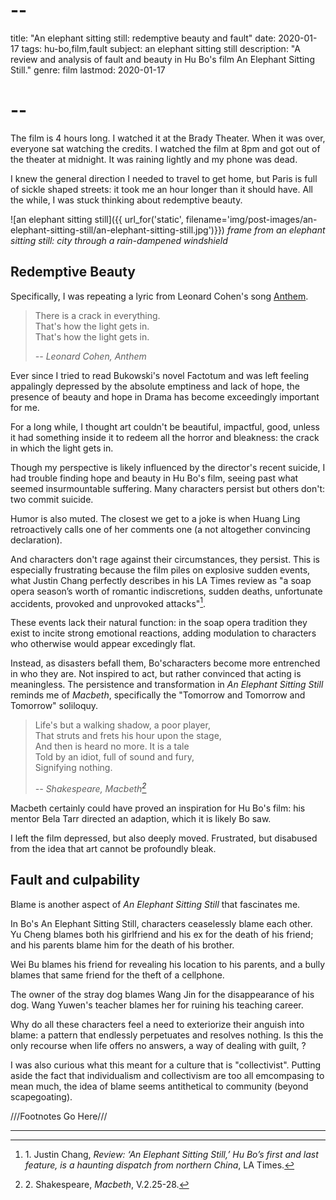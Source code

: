 # --
title: "An elephant sitting still: redemptive beauty and fault"
date: 2020-01-17
tags: hu-bo,film,fault
subject: an elephant sitting still
description: "A review and analysis of fault and beauty in Hu Bo's film An Elephant Sitting Still."
genre: film
lastmod: 2020-01-17
# --

The film is 4 hours long. I watched it at the Brady Theater. When it was over, everyone sat watching the credits. I watched the film at 8pm and got out of the theater at midnight. It was raining lightly and my phone was dead.

I knew the general direction I needed to travel to get home, but Paris is full of sickle shaped streets: it took me an hour longer than it should have. All the while, I was stuck thinking about redemptive beauty.

![an elephant sitting still]({{ url_for('static', filename='img/post-images/an-elephant-sitting-still/an-elephant-sitting-still.jpg')}})
*frame from an elephant sitting still: city through a rain-dampened windshield*

## Redemptive Beauty

Specifically, I was repeating a lyric from Leonard Cohen's song [Anthem](https://open.spotify.com/track/7aAE5KL20Uycf3dswsaHjp?si=rosh5vBKQOaNVAMgghYuNQ).

> There is a crack in everything.  
> That's how the light gets in.  
> That's how the light gets in.  
>
> <cite>-- Leonard Cohen, Anthem</cite>

Ever since I tried to read Bukowski's novel Factotum and was left feeling appalingly depressed by the absolute emptiness and lack of hope, the presence of beauty and hope in Drama has become exceedingly important for me.

For a long while, I thought art couldn't be beautiful, impactful, good, unless it had something inside it to redeem all the horror and bleakness: the crack in which the light gets in.

Though my perspective is likely influenced by the director's recent suicide, I had trouble finding hope and beauty in Hu Bo's film, seeing past what seemed insurmountable suffering. Many characters persist but others don't: two commit suicide.

Humor is also muted. The closest we get to a joke is when Huang Ling retroactively calls one of her comments one (a not altogether convincing declaration).

And characters don't rage against their circumstances, they persist. This is especially frustrating because the film piles on explosive sudden events, what Justin Chang perfectly describes in his LA Times review as "a soap opera season’s worth of romantic indiscretions, sudden deaths, unfortunate accidents, provoked and unprovoked attacks"[^1]. 

These events lack their natural function: in the soap opera tradition they exist to incite strong emotional reactions, adding modulation to characters who otherwise would appear excedingly flat.

Instead, as disasters befall them, Bo'scharacters become more entrenched in who they are. Not inspired to act, but rather convinced that acting is meaningless. The persistence and transformation in *An Elephant Sitting Still* reminds me of *Macbeth*, specifically the "Tomorrow and Tomorrow and Tomorrow" soliloquy.

> Life's but a walking shadow, a poor player,  
> That struts and frets his hour upon the stage,  
> And then is heard no more. It is a tale  
> Told by an idiot, full of sound and fury,  
> Signifying nothing.  
>  
> <cite>-- Shakespeare, Macbeth[^2]</cite>

Macbeth certainly could have proved an inspiration for Hu Bo's film: his mentor Bela Tarr directed an adaption, which it is likely Bo saw.

I left the film depressed, but also deeply moved. Frustrated, but disabused from the idea that art cannot be profoundly bleak.

## Fault and culpability

Blame is another aspect of *An Elephant Sitting Still* that fascinates me.

In Bo's An Elephant Sitting Still, characters ceaselessly blame each other. Yu Cheng blames both his girlfriend and his ex for the death of his friend; and his parents blame him for the death of his brother.

Wei Bu blames his friend for revealing his location to his parents, and a bully blames that same friend for the theft of a cellphone.

The owner of the stray dog blames Wang Jin for the disappearance of his dog. Wang Yuwen's teacher blames her for ruining his teaching career.

Why do all these characters feel a need to exteriorize their anguish into blame: a pattern that endlessly perpetuates and resolves nothing. Is this the only recourse when life offers no answers, a way of dealing with guilt, ?

I was also curious what this meant for a culture that is "collectivist". Putting aside the fact that individualism and collectivism are too all emcompasing to mean much, the idea of blame seems antithetical to community (beyond scapegoating).

///Footnotes Go Here///
[^1]: 1\. Justin Chang, *Review: ‘An Elephant Sitting Still,’ Hu Bo’s first and last feature, is a haunting dispatch from northern China*, LA Times.
[^2]: 2\. Shakespeare, *Macbeth*, V.2.25-28.

<hr />
